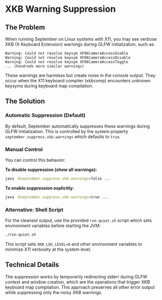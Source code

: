 # XKB Warning Suppression

## The Problem
When running September on Linux systems with X11, you may see verbose XKB (X Keyboard Extension) warnings during GLFW initialization, such as:

```
Warning: Could not resolve keysym XF86CameraAccessEnable
Warning: Could not resolve keysym XF86CameraAccessDisable
Warning: Could not resolve keysym XF86CameraAccessToggle
... (hundreds more similar warnings)
```

These warnings are harmless but create noise in the console output. They occur when the X11 keyboard compiler (xkbcomp) encounters unknown keysyms during keyboard map compilation.

## The Solution

### Automatic Suppression (Default)
By default, September automatically suppresses these warnings during GLFW initialization. This is controlled by the system property `september.suppress.xkb.warnings` which defaults to `true`.

### Manual Control
You can control this behavior:

**To disable suppression (show all warnings):**
```bash
java -Dseptember.suppress.xkb.warnings=false ...
```

**To enable suppression explicitly:**
```bash
java -Dseptember.suppress.xkb.warnings=true ...
```

### Alternative: Shell Script
For the cleanest output, use the provided `run-quiet.sh` script which sets environment variables before starting the JVM:

```bash
./run-quiet.sh
```

This script sets `XKB_LOG_LEVEL=0` and other environment variables to minimize X11 verbosity at the system level.

## Technical Details
The suppression works by temporarily redirecting stderr during GLFW context and window creation, which are the operations that trigger XKB keyboard map compilation. This approach preserves all other error output while suppressing only the noisy XKB warnings.
